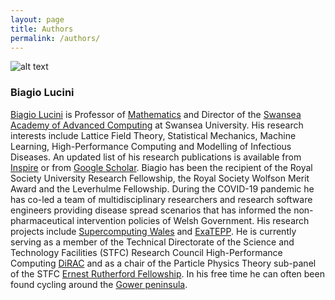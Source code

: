 ```yaml
---
layout: page
title: Authors
permalink: /authors/
---
```


![alt text](../figures/biagio_pic2.png)
### **Biagio Lucini**
[Biagio Lucini](https://www.swansea.ac.uk/staff/b.lucini/) is Professor of [Mathematics](https://www.swansea.ac.uk/maths/) and Director of the [Swansea Academy of Advanced Computing](https://www.swansea.ac.uk/compsci/swansea-academy-of-advanced-computing-sa2c/) at Swansea University. His research interests include Lattice Field Theory, Statistical Mechanics, Machine Learning, High-Performance Computing and Modelling of Infectious Diseases. An updated list of his research publications is available from [Inspire](https://inspirehep.net/authors/1032622?ui-citation-summary=true) or from [Google Scholar](https://scholar.google.com/citations?user=B8oZzXAAAAAJ&hl=en&inst=15992813652391199708). Biagio has been the recipient of the Royal Society University Research Fellowship, the Royal Society Wolfson Merit Award and the Leverhulme Fellowship. During the COVID-19 pandemic he has co-led a team of multidisciplinary researchers and research software engineers providing disease spread scenarios that has informed the non-pharmaceutical intervention policies of Welsh Government. His research projects include [Supercomputing Wales](https://www.supercomputing.wales/) and [ExaTEPP](https://www.hartree.stfc.ac.uk/work-with-us/projects/exatepp/). He is currently serving as a member of the Technical Directorate of the Science and Technology Facilities (STFC) Research Council High-Performance Computing [DiRAC](https://dirac.ac.uk/) and as a chair of the Particle Physics Theory sub-panel of the STFC [Ernest Rutherford Fellowship](https://www.ukri.org/what-we-do/developing-people-and-skills/stfc/fellowships/ernest-rutherford-fellowships/). In his free time he can often been found cycling around the [Gower peninsula](https://www.visitwales.com/destinations/west-wales/swansea-bay/exploring-gower-peninsula).   